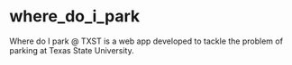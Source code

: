 # where_do_i_park
Where do I park @ TXST is a web app developed to tackle the problem of parking at Texas State University. 



